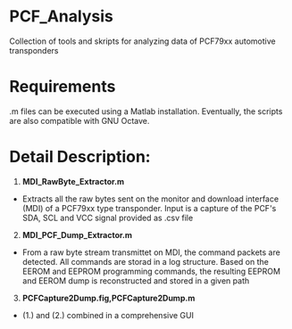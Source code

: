 # PCF_Analysis
Collection of tools and skripts for analyzing data of PCF79xx automotive transponders

# Requirements
.m files can be executed using a Matlab installation. Eventually, the scripts are also compatible with GNU Octave.

# Detail Description:

1. **MDI_RawByte_Extractor.m**
 - Extracts all the raw bytes sent on the monitor and download interface (MDI) of a PCF79xx type transponder. Input is a capture of the PCF's SDA, SCL and VCC signal provided as .csv file

2. **MDI_PCF_Dump_Extractor.m**
-  From a raw byte stream transmittet on MDI, the command packets are detected. All commands are storad in a log structure. Based on the EEROM and EEPROM programming commands, the resulting EEPROM and EEROM dump is reconstructed and stored in a given path

3. **PCFCapture2Dump.fig,PCFCapture2Dump.m**
- (1.) and (2.) combined in a comprehensive GUI
